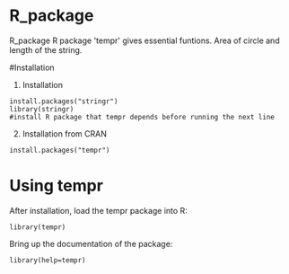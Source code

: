 # R_package
R_package
R package 'tempr' gives essential funtions. Area of circle and length of the string.

#Installation

1. Installation

```{r}
install.packages("stringr")
library(stringr)
#install R package that tempr depends before running the next line
```


2. Installation from CRAN

```{r}
install.packages("tempr")
```

# Using **tempr** 

After installation, load the tempr package into R:

```{r}
library(tempr)
```

Bring up the documentation of the package:

```{r}
library(help=tempr)
```

